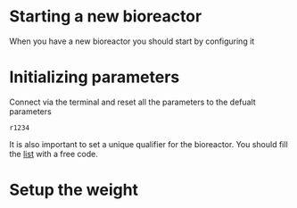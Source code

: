 # Starting a new bioreactor

When you have a new bioreactor you should start by configuring it

# Initializing parameters

Connect via the terminal and reset all the parameters to the defualt parameters

`r1234`

It is also important to set a unique qualifier for the bioreactor. You should fill the [list](qualifiers.md) with a free
code.

# Setup the weight


